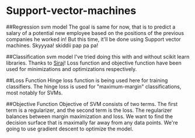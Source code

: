 # Support-vector-machines

##Regression svm model
The goal is same for now, that is to predict a salary of a potential new employee based on the positions of the previous companies he worked in! But this time, it'll be done using Support vector machines. Skyyyaa! skiddii pap pa pa!

##Classification svm model
I've tried doing this with and without scikit learn libraries. Thanks to [Siraj](https://goo.gl/eBdtk1)!
Loss function and objective function have been used for minimizations and optimizations respectively.

##Loss Function
Hinge loss function is being used here for training classifiers. The hinge loss is used for "maximum-margin" classifications, most notably for SVMs.

##Objective Function
Objective of SVM consists of two terms. The first term is a regularizer, and the second term is the loss. The regularizer balances between margin maximization and loss. We want to find the decision surface that is maximally far away from any data points. We're going to use gradient descent to optimize the model.

